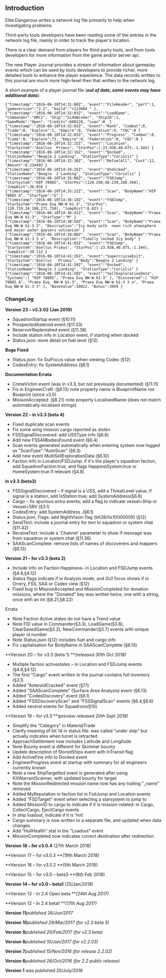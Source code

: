## Introduction

Elite:Dangerous writes a network log file primarily to help when investigating problems.

Third-party tools developers have been reading some of the entries in the network log file, mainly in order to track the player's location.

There is a clear demand from players for third-party tools, and from tools developers for more information from the game and/or server api.

The new Player Journal provides a stream of information about gameplay events which can be used by tools developers to provide richer, more detailed tools to enhance the player experience. The data records written to this journal are much more high-level then that written to the network log.

A short example of a player journal file (_**out of date, some events may have additional data**_):

```
{"timestamp":"2016-06-10T14:31:00Z", "event":"FileHeader", "part":1, "gameversion":"2.2", "build":"r113684 " },
{"timestamp":"2016-06-10T14:32:03Z", "event":"LoadGame", "Commander":"HRC1", "Ship":"SideWinder", "ShipID":1, "GameMode":"Open", "Credits":600120, "Loan":0  }
{"timestamp":"2016-06-10T14:32:03Z", "event":"Rank", "Combat":0, "Trade":0, "Explore":1, "Empire":0, "Federation":0, "CQC":0 }
{"timestamp":"2016-06-10T14:32:03Z", "event":"Progress", "Combat":0, "Trade":0, "Explore":73, "Empire":0, "Federation":0, "CQC":0 }
{"timestamp":"2016-06-10T14:32:15Z", "event":"Location", "StarSystem":"Asellus 	Primus", "StarPos":[-23.938,40.875,-1.344] }
{"timestamp":"2016-06-10T14:32:16Z", "event":"Docked", "StationName":"Beagle 2 Landing", "StationType":"Coriolis" }
{"timestamp":"2016-06-10T14:32:38Z", "event":"RefuelAll", "Cost":12, "Amount":0.234493 }
{"timestamp":"2016-06-10T14:34:25Z", "event":"Undocked", "StationName":"Beagle 	2 Landing", "StationType":"Coriolis" }
{"timestamp":"2016-06-10T14:35:00Z", "event":"FSDJump", "StarSystem":"HIP 78085", "StarPos":[120.250,40.219,268.594], "JumpDist":36.034 }
{"timestamp":"2016-06-10T14:35:22Z", "event":"Scan", "BodyName":"HIP 78085 A", "StarType":"G" }
{"timestamp":"2016-06-10T14:36:10Z", "event":"FSDJump", "StarSystem":"Praea Euq NW-W b1-3", "StarPos":[120.719,34.188,271.750], "JumpDist":6.823 }
{"timestamp":"2016-06-10T14:36:42Z", "event":"Scan", "BodyName":"Praea 	Euq NW-W b1-3", "StarType":"M" }
{"timestamp":"2016-06-10T14:38:50Z", "event":"Scan", "BodyName":"Praea 	Euq NW-W b1-3 3", "Description":"Icy body with 	neon rich atmosphere and major water geysers volcanism" }
{"timestamp":"2016-06-10T14:39:08Z", "event":"Scan", "BodyName":"Praea 	Euq NW-W b1-3 3 a", "Description":"Tidally locked Icy body" }
{"timestamp":"2016-06-10T14:41:03Z", "event":"FSDJump", "StarSystem":"Asellus Primus", "StarPos":[-23.938,40.875,-1.344], "JumpDist":39.112 }
{"timestamp":"2016-06-10T14:41:26Z", "event":"SupercruiseExit", "StarSystem":"Asellus 	Primus", "Body":"Beagle 2 Landing" }
{"timestamp":"2016-06-10T14:41:29Z", "event":"Docked", "StationName":"Beagle 2 Landing", "StationType":"Coriolis" }
{"timestamp":"2016-06-10T14:41:58Z", "event":"SellExplorationData", "Systems":[ "HIP 78085", "Praea Euq NW-W b1-3" ], "Discovered":[ "HIP 78085 A", "Praea Euq 	NW-W b1-3", "Praea Euq NW-W b1-3 3 a", "Praea Euq NW-W b1-3 3" ], "BaseValue":10822, "Bonus":3959 }
```

### ChangeLog

**Version 23 – v3.3.02 (Jan 2019)**

- SquadronStartup event (§10.11) 
- ProspectedAsteroid event (§11.33) 
- ReservoirReplenished event (§11.38) 
- Include station info in Location event, if starting when docked 
- Status.json: more detail on fuel level (§12) 


**Bugs Fixed**

- Status.json: fix GuiFocus value when viewing Codex (§12) 
- CodexEntry: fix SystemAddress (§6.1) 


**Documentation Errata**

- CrimeVictim event (was in v3.3, but not previously documented) (§11.11) 
- Fix in EngineerCraft: (§8.13) note property name is BlueprintName not Blueprint (since v3.0) 
- MissionAccepted: (§8.21) note property LocalisedName (does not match automatically-localised strings) 


**Version 22 – in v3.3 (beta 4)**

- Fixed duplicate scan events 
- Fix some wing mission cargo reported as stolen 
- FSSSignalDiscovered: add USSType info (§6.6) 
- Add new FSSAllBodiesFound event (§6.4) 
- Scan events generated automatically when entering system now logged as "ScanType":"AutoScan" (§6.3) 
- Add new event MultiSellExplorationData (§6.10) 
- Faction info in Location/FSDJump: if it's the player's squadron faction, add SquadronFaction:true, and flags HappiestSystem:true or HomeSystem:true if relevant (§4.8) 


**in v3.3 (beta3)**

- FSSSignalDiscovered – if signal is a USS, add a ThreatLevel value; if signal is a station, add IsStation:true; add SystemAddress(§6.6) 
- Cargo – fix spurious extra events; add a flag to indicate vessel=Ship or Vessel=SRV (§3.1) 
- CodexEntry: add SystemAddress .(§6.1) 
- Status.json, Flags: add NightVision flag (bit28/0x10000000) (§12) 
- SendText: include a journal entry for text to squadron or system chat (§11.42) 
- ReceiveText: include a 'Channel' parameter to show if message was from squadron or system chat (§11.36) 
- SAAScanComplete: remove lists of names of discoverers and mappers (§6.13) 


**Version 21 – for v3.3 (beta 2)**

- Include info on Faction Happiness– in Location and FSDJump events (§4.8,§4.12) 
- Status flags indicate if in Analysis mode, and GUI focus shows if in Orrery, FSS, SAA or Codex view (§12) 
- Fixed bug in MissionAccepted and MissionCompleted for donation missions, where the "Donated" key was written twice, one with a string, once with an int (§8.21,§8.22) 


Errata

- Note Faction Active states do not have a Trend value 
- Note FID value in Commander(§3.3), LoadGame(§3.8), ClearSavedGame(§3.2), NewCommander(§3.7) events with unique player id number 
- Note Status.json (§12) includes fuel and cargo info 
- Fix capitalisation for BodyName in SAAScanComplete (§6.13) 


**Version 20 – for v3.3 (beta 1) **_(released 30th Oct 2018)_

- Multiple faction activestates – in Location and FSDJump events (§4.8,§4.12) 
- The first "Cargo" event written to the journal contains full inventory (§3.1) 
- Added "AsteroidCracked" event (§7.1) 
- Added "SAAScanComplete" (Surface Area Analysis) event (§6.13) 
- Added "CodexDiscovery" event (§6.1) 
- Added "FSSDiscoveryScan" and "FSSSignalScan" events (§6.4,§6.6) 
- Added several events for Squadrons(§10) 


**Version 19 – for v3.3 **_(preview released 20th Sept 2018)_

- Simplify the "Category" in MaterialTrade 
- Clarify meaning of bit 14 in status file: was called "under ship" but actually indicates when turret is retracted 
- ApproachSettlement now includes Latitude and Longitude 
- Note Bounty event is different for Skimmer bounty 
- Update description of StoredShips event with InTransit flag 
- Add ActiveFine info to Docked event 
- EngineerProgress event at startup with summary for all engineers currently known 
- Note a new ShipTargetted event is generated after using KillWarrantScanner, with updated bounty for target 
- Note the MissionRedirected mission name now has any trailing "_name" removed 
- Added MyReputation in faction list in FsdJump and Location events 
- Added "FSDTarget" event when selecting a starsystem to jump to 
- Added MissionID to cargo to indicate if it is mission-related: in Cargo, CollectCargo, EjectCargo events 
- In ship loadout, indicate if it is 'hot' 
- Cargo summary is now written to a separate file, and updated when data changes 
- Add "HullHealth" stat in the "Loadout" event 
- MissionCompleted now indicates correct destination after redirection 


**Version 18 – for v3.0.4** (27th March 2018)

**Version 17 – for v3.0.3 **(19th March 2018)

**Version 16 – for v3.0.2 **(5th March 2018)

**Version 15 – for v3.0 – beta3 **(6th Feb 2018)

**Version 14 – for v3.0 – beta1** (25/Jan/2018)

**Version 13 - In 2.4 Open beta **_(24th Aug 2017)_

**Version 12 - In 2.4 beta1 **_(17th Aug 2017)_

**Version 11**_published 26/Jun/2017_

**Version 10**_published 29/Mar/2017 (for v2.3 beta 5)_

**Version 9**_published 20/Feb/2017 (for v2.3 beta)_

**Version 8**_published 10/Jan/2017 (for v2.2.03)_

**Version 7**_published 15/Nov/2016 (for release 2.2.02)_

**Version 6**_published 26/Oct/2016 (for 2.2 public release)_

**Version 1** was published 20/July/2016